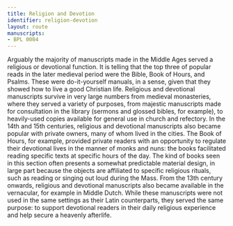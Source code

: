 ```yaml
---
title: Religion and Devotion
identifier: religion-devotion
layout: route
manuscripts:
- BPL 0004
---
```


Arguably the majority of manuscripts made in the Middle Ages served a
religious or devotional function.
It is telling that the top three of popular reads in the later medieval
period were the Bible, Book of Hours, and Psalms.
These were do-it-yourself manuals, in a sense, given that they showed how
to live a good Christian life.
Religious and devotional manuscripts survive in very large numbers from
medieval monasteries, where they served a variety of purposes, from majestic
manuscripts made for consultation in the library (sermons and glossed bibles,
for example), to heavily-used copies available for general use in church and
refectory.
In the 14th and 15th centuries, religious and devotional manuscripts also
became popular with private owners, many of whom lived in the cities.
The Book of Hours, for example, provided private readers with an opportunity
to regulate their devotional lives in the manner of monks and nuns: the books
facilitated reading specific texts at specific hours of the day.
The kind of books seen in this section often presents a somewhat predictable
material design, in large part because the objects are affiliated to specific
religious rituals, such as reading or singing out loud during the Mass.
From the 13th century onwards, religious and devotional manuscripts also became
available in the vernacular, for example in Middle Dutch.
While these manuscripts were not used in the same settings as their Latin
counterparts, they served the same purpose: to support devotional readers in
their daily religious experience and help secure a heavenly afterlife.

